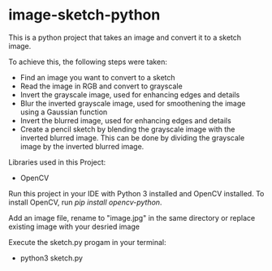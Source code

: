 # image-sketch-python

This is a python project that takes an image and convert it to a sketch image.

To achieve this, the following steps were taken:
- Find an image you want to convert to a sketch
- Read the image in RGB and convert to grayscale
- Invert the grayscale image, used for enhancing edges and details
- Blur the inverted grayscale image, used for smoothening the image using a Gaussian function
- Invert the blurred image, used for enhancing edges and details
- Create a pencil sketch by blending the grayscale image with the inverted blurred image. This can be done by dividing the grayscale image by the inverted blurred image.

Libraries used in this Project:
- OpenCV

Run this project in your IDE with Python 3 installed and OpenCV installed.
To install OpenCV, run *pip install opencv-python*.

Add an image file, rename to "image.jpg" in the same directory or replace existing image with your desried image

Execute the sketch.py progam in your terminal:
- python3 sketch.py
